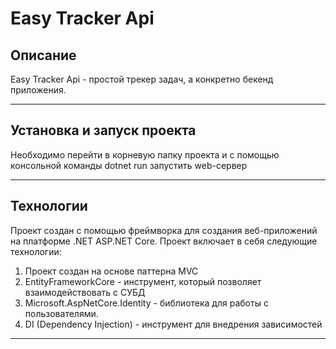 # Easy Tracker Api

## Описание 
Easy Tracker Api - простой трекер задач, а конкретно бекенд приложения.

---
## Установка и запуск проекта
Необходимо перейти в корневую папку проекта и с помощью консольной команды dotnet run запустить web-сервер

---
## Технологии
Проект создан с помощью фреймворка для создания веб-приложений на платформе .NET ASP.NET Core. 
Проект включает в себя следующие технологии:
1. Проект создан на основе паттерна MVC
2. EntityFrameworkCore - инструмент, который позволяет взаимодействовать с СУБД
3. Microsoft.AspNetCore.Identity - библиотека для работы с пользователями. 
4. DI (Dependency Injection) - инструмент для внедрения зависимостей

---